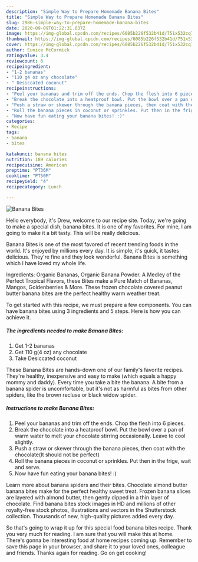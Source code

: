```yaml
---
description: "Simple Way to Prepare Homemade Banana Bites"
title: "Simple Way to Prepare Homemade Banana Bites"
slug: 2986-simple-way-to-prepare-homemade-banana-bites
date: 2020-09-09T01:22:31.037Z
image: https://img-global.cpcdn.com/recipes/6085b226f532b41d/751x532cq70/banana-bites-recipe-main-photo.jpg
thumbnail: https://img-global.cpcdn.com/recipes/6085b226f532b41d/751x532cq70/banana-bites-recipe-main-photo.jpg
cover: https://img-global.cpcdn.com/recipes/6085b226f532b41d/751x532cq70/banana-bites-recipe-main-photo.jpg
author: Eunice McCormick
ratingvalue: 3.4
reviewcount: 6
recipeingredient:
- "1-2 bananas"
- "110 g4 oz any chocolate"
- " Desiccated coconut"
recipeinstructions:
- "Peel your bananas and trim off the ends. Chop the flesh into 6 pieces."
- "Break the chocolate into a heatproof bowl. Put the bowl over a pan of warm water to melt your chocolate stirring occasionally. Leave to cool slightly."
- "Push a straw or skewer through the banana pieces, then coat with the chocolate(It should not be perfect)"
- "Roll the banana pieces in coconut or sprinkles. Put then in the frige, wait and serve."
- "Now have fun eating your banana bites! :)"
categories:
- Recipe
tags:
- banana
- bites

katakunci: banana bites 
nutrition: 189 calories
recipecuisine: American
preptime: "PT36M"
cooktime: "PT50M"
recipeyield: "4"
recipecategory: Lunch

---
```



![Banana Bites](https://img-global.cpcdn.com/recipes/6085b226f532b41d/751x532cq70/banana-bites-recipe-main-photo.jpg)

Hello everybody, it's Drew, welcome to our recipe site. Today, we're going to make a special dish, banana bites. It is one of my favorites. For mine, I am going to make it a bit tasty. This will be really delicious.

Banana Bites is one of the most favored of recent trending foods in the world. It's enjoyed by millions every day. It is simple, it's quick, it tastes delicious. They're fine and they look wonderful. Banana Bites is something which I have loved my whole life.

Ingredients: Organic Bananas, Organic Banana Powder. A Medley of the Perfect Tropical Flavors, these Bites make a Pure Match of Bananas, Mangos, Goldenberries &amp; More. These frozen chocolate covered peanut butter banana bites are the perfect healthy warm weather treat.


To get started with this recipe, we must prepare a few components. You can have banana bites using 3 ingredients and 5 steps. Here is how you can achieve it.

<!--inarticleads1-->

##### The ingredients needed to make Banana Bites:

1. Get 1-2 bananas
1. Get 110 g(4 oz) any chocolate
1. Take  Desiccated coconut


These Banana Bites are hands-down one of our family&#39;s favorite recipes. They&#39;re healthy, inexpensive and easy to make (which equals a happy mommy and daddy). Every time you take a bite the banana. A bite from a banana spider is uncomfortable, but it&#39;s not as harmful as bites from other spiders, like the brown recluse or black widow spider. 

<!--inarticleads2-->

##### Instructions to make Banana Bites:

1. Peel your bananas and trim off the ends. Chop the flesh into 6 pieces.
1. Break the chocolate into a heatproof bowl. Put the bowl over a pan of warm water to melt your chocolate stirring occasionally. Leave to cool slightly.
1. Push a straw or skewer through the banana pieces, then coat with the chocolate(It should not be perfect)
1. Roll the banana pieces in coconut or sprinkles. Put then in the frige, wait and serve.
1. Now have fun eating your banana bites! :)


Learn more about banana spiders and their bites. Chocolate almond butter banana bites make for the perfect healthy sweet treat. Frozen banana slices are layered with almond butter, then gently dipped in a thin layer of chocolate. Find banana bites stock images in HD and millions of other royalty-free stock photos, illustrations and vectors in the Shutterstock collection. Thousands of new, high-quality pictures added every day. 

So that's going to wrap it up for this special food banana bites recipe. Thank you very much for reading. I am sure that you will make this at home. There's gonna be interesting food at home recipes coming up. Remember to save this page in your browser, and share it to your loved ones, colleague and friends. Thanks again for reading. Go on get cooking!
